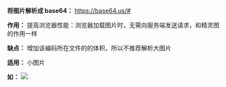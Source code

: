 **将图片解析成 base64：** https://base64.us/#

**作用：** 提高浏览器性能：浏览器加载图片时，无需向服务端发送请求，和精灵图的作用一样

**缺点：** 增加该编码所在文件的的体积，所以不推荐解析大图片

**适用：** 小图片

**如：** <img src="输入编码后的字符串">